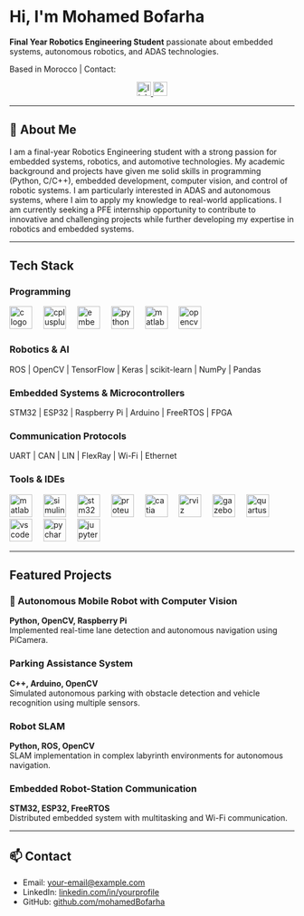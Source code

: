 #  Hi, I'm Mohamed Bofarha

**Final Year Robotics Engineering Student** passionate about embedded systems, autonomous robotics, and ADAS technologies.

 Based in Morocco | Contact: 

 <div align="center">
  <a href="www.linkedin.com/in/mohamed-bofarha" target="_blank">
    <img src="https://img.shields.io/static/v1?message=LinkedIn&logo=linkedin&label=&color=0077B5&logoColor=white&labelColor=&style=for-the-badge" height="25" alt="linkedin logo"  />
  </a>
  <a href="bofarha.mohamed@Gmail.com" target="_blank">
    <img src="https://img.shields.io/static/v1?message=Gmail&logo=gmail&label=&color=D14836&logoColor=white&labelColor=&style=for-the-badge" height="25" alt="gmail logo"  />
  </a>
</div>

---

## 🚀 About Me
I am a final-year Robotics Engineering student with a strong passion for embedded systems, robotics, and automotive technologies. My academic background and projects have given me solid skills in programming (Python, C/C++), embedded development, computer vision, and control of robotic systems. I am particularly interested in ADAS and autonomous systems, where I aim to apply my knowledge to real-world applications. I am currently seeking a PFE internship opportunity to contribute to innovative and challenging projects while further developing my expertise in robotics and embedded systems. 

---

##  Tech Stack

### Programming
<div align="left">
  <img src="https://cdn.jsdelivr.net/gh/devicons/devicon/icons/c/c-original.svg" height="40" alt="c logo"  />
  <img width="12" />
  <img src="https://cdn.jsdelivr.net/gh/devicons/devicon/icons/cplusplus/cplusplus-original.svg" height="40" alt="cplusplus logo"  />
  <img width="12" />
  <img src="https://cdn.jsdelivr.net/gh/devicons/devicon/icons/embeddedc/embeddedc-original.svg" height="40" alt="embeddedc logo"  />
  <img width="12" />
  <img src="https://cdn.jsdelivr.net/gh/devicons/devicon/icons/python/python-original.svg" height="40" alt="python logo"  />
  <img width="12" />
  <img src="https://cdn.jsdelivr.net/gh/devicons/devicon/icons/matlab/matlab-original.svg" height="40" alt="matlab logo"  />
  <img width="12" />
  <img src="https://cdn.jsdelivr.net/gh/devicons/devicon/icons/opencv/opencv-original.svg" height="40" alt="opencv logo"  />
</div>

### Robotics & AI
ROS | OpenCV | TensorFlow | Keras | scikit-learn | NumPy | Pandas  

### Embedded Systems & Microcontrollers
STM32 | ESP32 | Raspberry Pi | Arduino | FreeRTOS | FPGA  

### Communication Protocols
UART | CAN | LIN | FlexRay | Wi-Fi | Ethernet  

### Tools & IDEs
<p align="left">
  <img src="https://cdn.jsdelivr.net/gh/devicons/devicon/icons/matlab/matlab-original.svg" height="40" alt="matlab logo" />
  <img width="12" />
  <img src="https://upload.wikimedia.org/wikipedia/commons/e/e3/Simulink_Logo.png" height="40" alt="simulink logo" />
  <img width="12" />
  <img src="https://upload.wikimedia.org/wikipedia/commons/6/6a/STMicroelectronics_logo.svg" height="40" alt="stm32cubeide logo" />
  <img width="12" />
  <img src="https://upload.wikimedia.org/wikipedia/commons/8/8c/Proteus_Logo.png" height="40" alt="proteus logo" />
  <img width="12" />
  <img src="https://upload.wikimedia.org/wikipedia/commons/7/7d/CATIA_logo.png" height="40" alt="catia logo" />
  <img width="12" />
  <img src="https://upload.wikimedia.org/wikipedia/commons/0/05/RViz_Logo.png" height="40" alt="rviz logo" />
  <img width="12" />
  <img src="https://upload.wikimedia.org/wikipedia/commons/3/3f/Gazebo_logo.png" height="40" alt="gazebo logo" />
  <img width="12" />
  <img src="https://upload.wikimedia.org/wikipedia/commons/6/64/Intel_Quartus_Prime_Logo.png" height="40" alt="quartus logo" />
  <img width="12" />
  <img src="https://cdn.jsdelivr.net/gh/devicons/devicon/icons/vscode/vscode-original.svg" height="40" alt="vscode logo" />
  <img width="12" />
  <img src="https://cdn.jsdelivr.net/gh/devicons/devicon/icons/pycharm/pycharm-original.svg" height="40" alt="pycharm logo" />
  <img width="12" />
  <img src="https://cdn.jsdelivr.net/gh/devicons/devicon/icons/jupyter/jupyter-original.svg" height="40" alt="jupyter logo" />
</p>


---

##  Featured Projects

### 🚗 Autonomous Mobile Robot with Computer Vision
**Python, OpenCV, Raspberry Pi**  
Implemented real-time lane detection and autonomous navigation using PiCamera.  

###  Parking Assistance System
**C++, Arduino, OpenCV**  
Simulated autonomous parking with obstacle detection and vehicle recognition using multiple sensors.  

###  Robot SLAM
**Python, ROS, OpenCV**  
SLAM implementation in complex labyrinth environments for autonomous navigation.  

###  Embedded Robot-Station Communication
**STM32, ESP32, FreeRTOS**  
Distributed embedded system with multitasking and Wi-Fi communication.  

 
 

---

## 📫 Contact
- Email: your-email@example.com  
- LinkedIn: [linkedin.com/in/yourprofile](#)  
- GitHub: [github.com/mohamedBofarha](https://github.com/mohamedBofarha)
